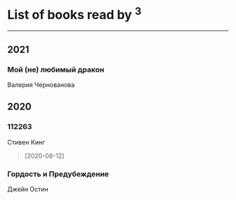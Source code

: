 # List of books read by [](https://plus.google.com/u/0/109746193906459706720/)<sup>3</sup>
---

## 2021

### Мой (не) любимый дракон
Валерия Чернованова



## 2020

### 112263
Стивен Кинг
> [2020-08-12] 


### Гордость и Предубеждение
Джейн Остин



